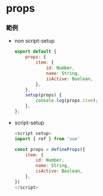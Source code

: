 # props

### 範例

-   non script-setup

    ```js
    export default {
        props: {
            item: {
                id: Number,
                name: String,
                isActive: Boolean,
            },
        },
        setup(props) {
            console.log(props.item);
        },
    };
    ```

-   script-setup

    ```js
    <script setup>
    import { ref } from 'vue'

    const props = defineProps({
        item: {
            id: Number,
            name: String,
            isActive: Boolean,
        },
    })
    </script>
    ```
